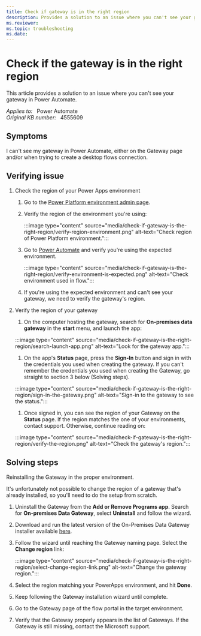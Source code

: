 ```yaml
---
title: Check if gateway is in the right region
description: Provides a solution to an issue where you can't see your gateway in Power Automate.
ms.reviewer: 
ms.topic: troubleshooting
ms.date: 
---
```

# Check if the gateway is in the right region

This article provides a solution to an issue where you can't see your gateway in Power Automate.

_Applies to:_ &nbsp; Power Automate  
_Original KB number:_ &nbsp; 4555609

## Symptoms

I can't see my gateway in Power Automate, either on the Gateway page and/or when trying to create a desktop flows connection.

## Verifying issue

1. Check the region of your Power Apps environment
    1. Go to the [Power Platform environment admin page](https://admin.powerplatform.microsoft.com/environments).
    1. Verify the region of the environment you're using:

        :::image type="content" source="media/check-if-gateway-is-the-right-region/verify-region-environment.png" alt-text="Check region of Power Platform environment.":::

    1. Go to [Power Automate](https://flow.microsoft.com/) and verify you're using the expected environment.

        :::image type="content" source="media/check-if-gateway-is-the-right-region/verify-environment-is-expected.png" alt-text="Check environment used in flow.":::

    1. If you're using the expected environment and can't see your gateway, we need to verify the gateway's region.

2. Verify the region of your gateway
    1. On the computer hosting the gateway, search for **On-premises data gateway** in the **start** menu, and launch the app:

    :::image type="content" source="media/check-if-gateway-is-the-right-region/search-launch-app.png" alt-text="Look for the gateway app.":::

    1. On the app's **Status** page, press the **Sign-In** button and sign in with the credentials you used when creating the gateway. If you can't remember the credentials you used when creating the Gateway, go straight to section 3 below (Solving steps).

    :::image type="content" source="media/check-if-gateway-is-the-right-region/sign-in-the-gateway.png" alt-text="Sign-in to the gateway to see the status.":::

    1. Once signed in, you can see the region of your Gateway on the **Status** page. If the region matches the one of your environments, contact support. Otherwise, continue reading on:

    :::image type="content" source="media/check-if-gateway-is-the-right-region/verify-the-region.png" alt-text="Check the gateway's region.":::

## Solving steps

Reinstalling the Gateway in the proper environment.

It's unfortunately not possible to change the region of a gateway that's already installed, so you'll need to do the setup from scratch.

1. Uninstall the Gateway from the **Add or Remove Programs app**. Search for **On-premises Data Gateway**, select **Uninstall** and follow the wizard.
1. Download and run the latest version of the On-Premises Data Gateway installer available [here](https://powerapps.microsoft.com/downloads/).
1. Follow the wizard until reaching the Gateway naming page. Select the **Change region** link:

    :::image type="content" source="media/check-if-gateway-is-the-right-region/select-change-region-link.png" alt-text="Change the gateway region.":::

1. Select the region matching your PowerApps environment, and hit **Done**.
1. Keep following the Gateway installation wizard until complete.
1. Go to the Gateway page of the flow portal in the target environment.
1. Verify that the Gateway properly appears in the list of Gateways. If the Gateway is still missing, contact the Microsoft support.
